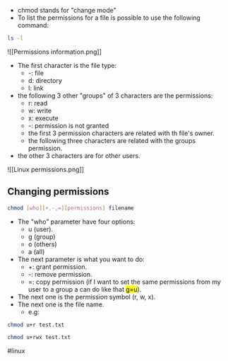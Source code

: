 - chmod stands for "change mode"
- To list the permissions for a file is possible to use the following command:
```bash
ls -l
```

![[Permissions information.png]]
- The first character is the file type:
	- -: file
	- d: directory
	- l: link
- the following 3 other "groups" of 3 characters are the permissions:
	- r: read
	- w: write
	- x: execute
	- -: permission is not granted
	- the first 3 permission characters are related with th file's owner.
	- the following three characters are related with the groups permission.
- the other 3 characters are for other users.

![[Linux permissions.png]]

## Changing permissions

```bash
chmod [who][+,-,=][permissions] filename
```

- The "who" parameter have four options:
	- u (user).
	- g (group)
	- o (others)
	- a (all)
- The next parameter is what you want to do:
	- +: grant permission.
	- -: remove permission.
	- =: copy permission (if I want to set the same permissions from my user to a group a can do like that <mark>g=u</mark>).
- The next one is the permission symbol (r, w, x).
- The next one is the file name.
	- e.g:
```bash
chmod u+r test.txt

chmod u+rwx test.txt
```

#linux 